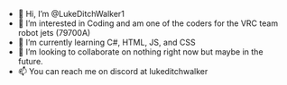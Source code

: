 - 👋 Hi, I’m @LukeDitchWalker1
- 👀 I’m interested in Coding and am one of the coders for the VRC team robot jets (79700A)
- 🌱 I’m currently learning C#, HTML, JS, and CSS
- 💞️ I’m looking to collaborate on nothing right now but maybe in the future.
- 📫 You can reach me on discord at lukeditchwalker
<!---
LukeDitchWalker1/LukeDitchWalker1 is a ✨ special ✨ repository because its `README.md` (this file) appears on your GitHub profile.
You can click the Preview link to take a look at your changes.
--->

